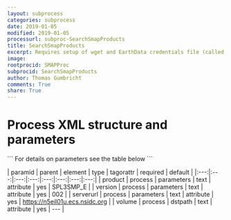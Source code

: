 ```yaml
---
layout: subprocess
categories: subprocess
date: 2019-01-05
modified: 2019-01-05
processurl: subproc-SearchSmapProducts
title: SearchSmapProducts
excerpt: Requires setup of wget and EarthData credentials file (called .netrc in user home path)
image: 
rootprocid: SMAPProc
subprocid: SearchSmapProducts
author: Thomas Gumbricht
comments: True
share: True
---
```


<h1 class='foot-description'>Process XML structure and parameters</h1>
```
For details on parameters see the table below
<?xml version="1.0" ?>
<process>
  <!--Generated from python-->
  <userproj plotid="yourplotid" projectid="yourprojectid" siteid="yoursiteid" system="systemid" tractid="yourtractid" userid="youruserid"/>
  <period endday="DD" endmonth="MM" endyear="YYYY" seasonendday="DD" seasonendmonth="MM" seasonstartday="DD" seasonstartmonth="MM" startday="DD" startmonth="MM" startyear="YYYY" timestep="timestep"/>
  <parameters product="txtstring" serverurl="txtstring" version="txtstring"/>
  <dstpath volume="txtstring"/>
</process>
```

| paramid | parent | element | type | tagorattr | required | default |
|:---:|:---:|:---:|:---:|:---:|:---:|:---:|:---:|
| product | process | parameters | text | attribute | yes | SPL3SMP_E |
| version | process | parameters | text | attribute | yes | 002 |
| serverurl | process | parameters | text | attribute | yes | https://n5eil01u.ecs.nsidc.org |
| volume | process | dstpath | text | attribute | yes | --- |

